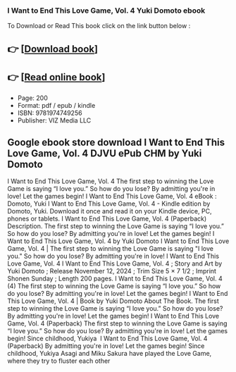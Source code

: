 ### I Want to End This Love Game, Vol. 4 Yuki Domoto ebook

To Download or Read This book click on the link button below :

## 👉  [**[Download book](http://filesbooks.info/download.php?group=book&from=github.com&id=721923&lnk=1081 "Download book")**]

## 👉  [**[Read online book](http://filesbooks.info/download.php?group=book&from=github.com&id=721923&lnk=1081 "Read online book")**]


* Page: 200
* Format: pdf / epub / kindle
* ISBN: 9781974749256
* Publisher: VIZ Media LLC



## Google ebook store download I Want to End This Love Game, Vol. 4 DJVU ePub CHM by Yuki Domoto



 I Want to End This Love Game, Vol. 4 The first step to winning the Love Game is saying “I love you.” So how do you lose? By admitting you&#039;re in love! Let the games begin!
 I Want to End This Love Game, Vol. 4 eBook : Domoto, Yuki I Want to End This Love Game, Vol. 4 - Kindle edition by Domoto, Yuki. Download it once and read it on your Kindle device, PC, phones or tablets.
 I Want to End This Love Game, Vol. 4 (Paperback) Description. The first step to winning the Love Game is saying “I love you.” So how do you lose? By admitting you&#039;re in love! Let the games begin!
 I Want to End This Love Game, Vol. 4 by Yuki Domoto I Want to End This Love Game, Vol. 4 | The first step to winning the Love Game is saying &quot;I love you.&quot; So how do you lose? By admitting you&#039;re in love!
 I Want to End This Love Game, Vol. 4 I Want to End This Love Game, Vol. 4 ; Story and Art by Yuki Domoto ; Release November 12, 2024 ; Trim Size 5 × 7 1/2 ; Imprint Shonen Sunday ; Length 200 pages.
 I Want to End This Love Game, Vol. 4 (4) The first step to winning the Love Game is saying “I love you.” So how do you lose? By admitting you&#039;re in love! Let the games begin!
 I Want to End This Love Game, Vol. 4 | Book by Yuki Domoto About The Book. The first step to winning the Love Game is saying “I love you.” So how do you lose? By admitting you&#039;re in love! Let the games begin!
 I Want to End This Love Game, Vol. 4 (Paperback) The first step to winning the Love Game is saying “I love you.” So how do you lose? By admitting you&#039;re in love! Let the games begin! Since childhood, Yukiya 
 I Want to End This Love Game, Vol. 4 (Paperback) By admitting you&#039;re in love! Let the games begin! Since childhood, Yukiya Asagi and Miku Sakura have played the Love Game, where they try to fluster each other 





